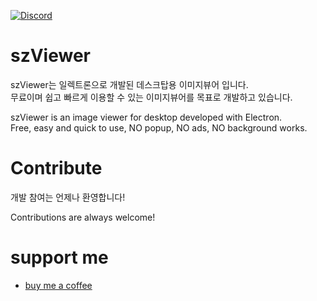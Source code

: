 <a href="https://discord.gg/MPwx5zxjsM"><img alt="Discord" src="https://img.shields.io/discord/973575619680034867?logo=discord&logoColor=white"/></a> 

# szViewer
szViewer는 일렉트론으로 개발된 데스크탑용 이미지뷰어 입니다.   
무료이며 쉽고 빠르게 이용할 수 있는 이미지뷰어를 목표로 개발하고 있습니다.   

szViewer is an image viewer for desktop developed with Electron.   
Free, easy and quick to use,
NO popup, NO ads, NO background works.

# Contribute
개발 참여는 언제나 환영합니다!   

Contributions are always welcome! 

# support me
- [buy me a coffee](https://www.buymeacoffee.com/skyzero)
